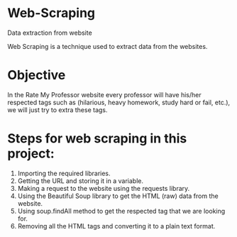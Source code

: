 # Web-Scraping
Data extraction from website

Web Scraping is a technique used to extract data from the websites. 

# Objective
In the Rate My Professor website every professor will have his/her respected tags such as (hilarious, heavy homework, study hard or fail, etc.), we will just try to extra these tags.

# Steps for web scraping in this project:
1. Importing the required libraries.
2. Getting the URL and storing it in a variable.
3. Making a request to the website using the requests library.
4. Using the Beautiful Soup library to get the HTML (raw) data from the website.
5. Using soup.findAll method to get the respected tag that we are looking for.
6. Removing all the HTML tags and converting it to a plain text format.
   
